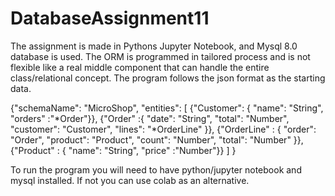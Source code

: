 # DatabaseAssignment11

The assignment is made in Pythons Jupyter Notebook, and Mysql 8.0 database is used.
The ORM is programmed in tailored process and is not flexible like a real middle component that can handle the entire class/relational concept. The program follows the json format as the starting data.

{"schemaName": "MicroShop",
  "entities": [
  	{"Customer": {
  		"name": "String",
  		"orders" :"*Order"}},
  	{"Order" :{
  		"date": "String",
  		"total": "Number",
  		"customer": "Customer",
  		"lines": "*OrderLine" }},
  	{"OrderLine" : {
  		"order": "Order",
  		"product": "Product",
  		"count": "Number",
  		"total": "Number" }},
  	{"Product" : {
  		"name": "String",
  		"price" :"Number"}}
  ]
}

To run the program you will need to have python/jupyter notebook and mysql installed. If not you can use colab as an alternative. 
